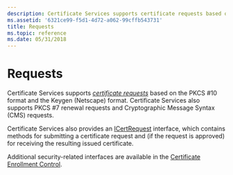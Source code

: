```yaml
---
description: Certificate Services supports certificate requests based on the PKCS \#10 format and the Keygen (Netscape) format. Certificate Services also supports PKCS \#7 renewal requests and Cryptographic Message Syntax (CMS) requests.
ms.assetid: '6321ce99-f5d1-4d72-a062-99cffb543731'
title: Requests
ms.topic: reference
ms.date: 05/31/2018
---
```


# Requests

Certificate Services supports [*certificate requests*](../secgloss/c-gly.md) based on the PKCS \#10 format and the Keygen (Netscape) format. Certificate Services also supports PKCS \#7 renewal requests and Cryptographic Message Syntax (CMS) requests.

Certificate Services also provides an [ICertRequest](/windows/desktop/api/Certcli/nn-certcli-icertrequest) interface, which contains methods for submitting a certificate request and (if the request is approved) for receiving the resulting issued certificate.

Additional security-related interfaces are available in the [Certificate Enrollment Control](certificate-enrollment-control.md).

 

 

